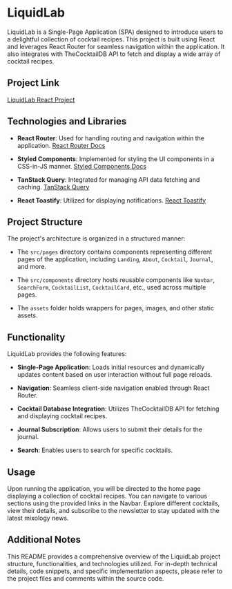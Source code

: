 # LiquidLab

LiquidLab is a Single-Page Application (SPA) designed to introduce users to a delightful collection of cocktail recipes. This project is built using React and leverages React Router for seamless navigation within the application. It also integrates with TheCocktailDB API to fetch and display a wide array of cocktail recipes.

## Project Link

[LiquidLab React Project](https://liquid-lab.onrender.com)

## Technologies and Libraries

- **React Router**: Used for handling routing and navigation within the application. [React Router Docs](https://reactrouter.com/en/main)

- **Styled Components**: Implemented for styling the UI components in a CSS-in-JS manner. [Styled Components Docs](https://styled-components.com/)

- **TanStack Query**: Integrated for managing API data fetching and caching. [TanStack Query](https://tanstack.com/query/latest/)

- **React Toastify**: Utilized for displaying notifications. [React Toastify](https://fkhadra.github.io/react-toastify/introduction)

## Project Structure

The project's architecture is organized in a structured manner:

- The `src/pages` directory contains components representing different pages of the application, including `Landing`, `About`, `Cocktail`, `Journal`, and more.

- The `src/components` directory hosts reusable components like `Navbar`, `SearchForm`, `CocktailList`, `CocktailCard`, etc., used across multiple pages.

- The `assets` folder holds wrappers for pages, images, and other static assets.

## Functionality

LiquidLab provides the following features:

- **Single-Page Application**: Loads initial resources and dynamically updates content based on user interaction without full page reloads.

- **Navigation**: Seamless client-side navigation enabled through React Router.

- **Cocktail Database Integration**: Utilizes TheCocktailDB API for fetching and displaying cocktail recipes.

- **Journal Subscription**: Allows users to submit their details for the journal.

- **Search**: Enables users to search for specific cocktails.

## Usage

Upon running the application, you will be directed to the home page displaying a collection of cocktail recipes. You can navigate to various sections using the provided links in the Navbar. Explore different cocktails, view their details, and subscribe to the newsletter to stay updated with the latest mixology news.

## Additional Notes

This README provides a comprehensive overview of the LiquidLab project structure, functionalities, and technologies utilized. For in-depth technical details, code snippets, and specific implementation aspects, please refer to the project files and comments within the source code.